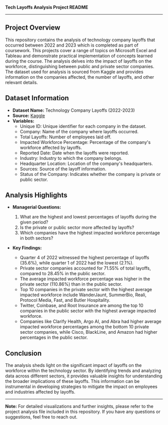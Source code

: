
**Tech Layoffs Analysis Project README**

---

## Project Overview

This repository contains the analysis of technology company layoffs that occurred between 2022 and 2023 which is completed as part of coursework. This projects cover a range of topics on Microsoft Excel and Tableau and demonstrate practical implementation of concepts learned during the course. The analysis delves into the impact of layoffs on the workforce, distinguishing between public and private sector companies. The dataset used for analysis is sourced from Kaggle and provides information on the companies affected, the number of layoffs, and other relevant details.

## Dataset Information

- **Dataset Name:** Technology Company Layoffs (2022-2023)
- **Source:** [Kaggle](https://www.kaggle.com/datasets/salimwid/technology-company-layoffs-20222023-data)
- **Variables:**
  - Unique ID: Unique identifier for each company in the dataset.
  - Company: Name of the company where layoffs occurred.
  - Total Layoffs: Number of employees laid off.
  - Impacted Workforce Percentage: Percentage of the company's workforce affected by layoffs.
  - Reported Date: Date when the layoffs were reported.
  - Industry: Industry to which the company belongs.
  - Headquarter Location: Location of the company's headquarters.
  - Sources: Source of the layoff information.
  - Status of the Company: Indicates whether the company is private or public sector.

## Analysis Highlights

- **Managerial Questions:**
  1. What are the highest and lowest percentages of layoffs during the given period?
  2. Is the private or public sector more affected by layoffs?
  3. Which companies have the highest impacted workforce percentage in both sectors?

- **Key Findings:**
  - Quarter 4 of 2022 witnessed the highest percentage of layoffs (35.6%), while quarter 1 of 2022 had the lowest (2.1%).
  - Private sector companies accounted for 71.55% of total layoffs, compared to 28.45% in the public sector.
  - The average impacted workforce percentage was higher in the private sector (110.86%) than in the public sector.
  - Top 10 companies in the private sector with the highest average impacted workforce include WanderJaunt, SummerBio, Reali, Protocol Media, Fast, and Butler Hospitality.
  - Twitter, Coinbase, and Root Insurance are among the top 10 companies in the public sector with the highest average impacted workforce.
  - Companies like Clarify Health, Argo AI, and Abra had higher average impacted workforce percentages among the bottom 10 private sector companies, while Cisco, BlackLine, and Amazon had higher percentages in the public sector.

## Conclusion

The analysis sheds light on the significant impact of layoffs on the workforce within the technology sector. By identifying trends and analyzing data across different sectors, it provides valuable insights for understanding the broader implications of these layoffs. This information can be instrumental in developing strategies to mitigate the impact on employees and industries affected by layoffs.

---

**Note:** For detailed visualizations and further insights, please refer to the project analysis file included in this repository. If you have any questions or suggestions, feel free to reach out.
